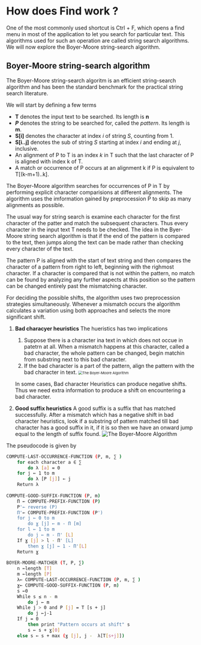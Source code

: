 # How does Find work ?

One of the most commonly used shortcut is Ctrl + F, which opens a find menu in most of the application to let you search for particular text. This algorithms used for such an operation are called string search algorithms. We will now explore the Boyer-Moore string-search algorithm.

## Boyer-Moore string-search algorithm

The Boyer-Moore string-search algoritm is an efficient string-search algorithm and has been the standard benchmark for the practical string search literature. 

We will start by defining a few terms

- **T** denotes the input text to be searched. Its length is **n**
- ***P*** denotes the string to be searched for, called the *pattern*. Its length is **m**.
- **S[i]** denotes the character at index *i* of string *S*, counting from 1.
- **S[i..j]** denotes the sub of string *S* starting at index *i* and ending at *j*, inclusive.
- An alignment of P to T is an index *k* in T such that the last character of P is aligned with index k of T.
- A match or occurrence of P occurs at an alignment k if P is equivalent to T[(k-m+1)..k].

The Boyer-Moore algorithm searches for occurrences of P in T by performing explicit character comparisions at different alignments. The algorithm uses the imformation gained by preprocession P to skip as many alignments as possible.

The usual way for string search is examine each character for the first character of the patter and match the subsequent characters. Thus every character in the input text T needs to be checked. The idea in the Byer-Moore string search algorithm is that if the end of the pattern is compared to the text, then jumps along the text can be made rather than checking every character of the text.

The pattern P is aligned with the start of text string and then compares the character of a pattern from right to left, beginning with the righmost character. If a character is compared that is not within the pattern, no match can be found by analyzing any further aspects at this position so the pattern can be changed entirely past the mismatching character.

For deciding the possible shifts, the algorithm uses two preprocession strategies simultaneously. Whenever a mismatch occurs the algorithm calculates a variation using both approaches and selects the more significant shift.

1. **Bad characyer heuristics**
   The hueristics has two implications

   1. Suppose there is a character ina text in which does not occue in patetrn at all. When a mismatch happens at this character, called a bad character, the whole pattern can be changed, begin matchin from substring next to this bad character.
   2. If the bad character is a part of the pattern, align the pattern with the bad character in text.
      <img src="https://static.javatpoint.com/tutorial/daa/images/boyer-moore-algorithm.png" alt="The Boyer-Moore Algorithm" style="zoom:67%;" />

   In some cases, Bad character Heuristics can produce negative shifts. Thus we need extra information to produce a shift on encountering a bad character.

2. **Good suffix heuristics**
   A good suffix is a suffix that has matched successfully. After a mismatch which has a negative shift in bad character heuristics, look if a substring of pattern matched till bad character has a good suffix in it, if it is so then we have an onward jump equal to the length of suffix found.
   ![The Boyer-Moore Algorithm](https://static.javatpoint.com/tutorial/daa/images/boyer-moore-algorithm4.png)

The pseudocode is given by

```bash
COMPUTE-LAST-OCCURRENCE-FUNCTION (P, m, ∑ )
	for each character a ∈ ∑
		do λ [a] = 0
	for j ← 1 to m
		do λ [P [j]] ← j
	Return λ
	
COMPUTE-GOOD-SUFFIX-FUNCTION (P, m)
	Π ← COMPUTE-PREFIX-FUNCTION (P)
	P'← reverse (P)
	Π'← COMPUTE-PREFIX-FUNCTION (P')
	for j ← 0 to m
		do ɣ [j] ← m - Π [m]
	for l ← 1 to m
		do j ← m - Π' [L]
	If ɣ [j] > l - Π' [L]
		then ɣ [j] ← 1 - Π'[L]
	Return ɣ
	
BOYER-MOORE-MATCHER (T, P, ∑)
	n ←length [T]
 	m ←length [P]
 	λ← COMPUTE-LAST-OCCURRENCE-FUNCTION (P, m, ∑ )
 	ɣ← COMPUTE-GOOD-SUFFIX-FUNCTION (P, m)
 	s ←0
 	While s ≤ n - m
 		do j ← m
 	While j > 0 and P [j] = T [s + j]
 		do j ←j-1
 	If j = 0
 		then print "Pattern occurs at shift" s
 		s ← s + ɣ[0]
 	else s ← s + max (ɣ [j], j -  λ[T[s+j]])
```


